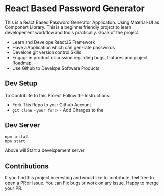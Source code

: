 # React Based Password Generator

This is a React Based Password Generator Application. Using Material-UI as Component Library.
This is a beginner friendly project to learn developement workflow and tools practically. Goals of the project.

- Learn and Develope ReactJS Framework
- Have a Application which can generate passwords
- Develope git version control Skills
- Engage in product discussion regarding bugs, features and project Roadmap.
- Use Github to Develope Software Products

## Dev Setup

To Contribute to this Project Follow the Instructions:

- Fork This Repo to your Github Account
- `git clone <your fork>` - Add Changes to the


## Dev Server
```sh
npm install
npm start
```

Above will Start a developement server

## Contributions

If you find this project interesting and would like to contribute, feel free to open a PR or Issue. You can Fix bugs or work on any issue. Happy to merge your PR.
